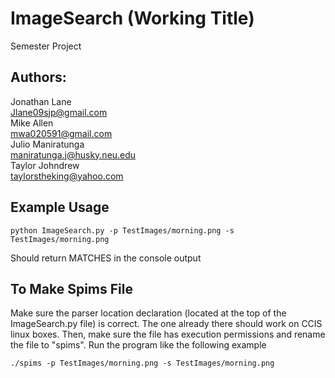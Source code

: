 ImageSearch (Working Title)
===========

Semester Project

Authors:
-------------
Jonathan Lane<br />
Jlane09sjp@gmail.com<br />
Mike Allen<br />
mwa020591@gmail.com<br />
Julio Maniratunga<br />
maniratunga.j@husky.neu.edu<br />
Taylor Johndrew<br />
taylorstheking@yahoo.com<br />

Example Usage
-------------

<code>python ImageSearch.py -p TestImages/morning.png -s TestImages/morning.png </code>

Should return MATCHES in the console output

To Make Spims File
-------------

Make sure the parser location declaration (located at the top of the ImageSearch.py file) is correct. The one already there should work on CCIS linux boxes. Then, make sure the file has execution permissions and rename the file to "spims". Run the program like the following example

<code>./spims -p TestImages/morning.png -s TestImages/morning.png </code>